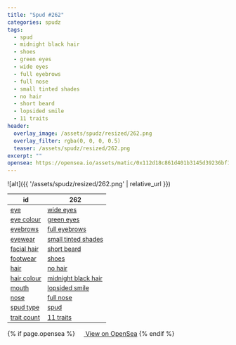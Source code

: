 ```yaml
---
title: "Spud #262"
categories: spudz
tags:
  - spud
  - midnight black hair
  - shoes
  - green eyes
  - wide eyes
  - full eyebrows
  - full nose
  - small tinted shades
  - no hair
  - short beard
  - lopsided smile
  - 11 traits
header:
  overlay_image: /assets/spudz/resized/262.png
  overlay_filter: rgba(0, 0, 0, 0.5)
  teaser: /assets/spudz/resized/262.png
excerpt: ""
opensea: https://opensea.io/assets/matic/0x112d18c861d401b3145d39236bf149f01e18beed/262
---
```

![alt]({{ '/assets/spudz/resized/262.png' | relative_url }})

| id | 262 |
|-|-|
| <a href="/traits/eye/#trait-type">eye</a> | <a href="/traits/eye/wide-eyes/1/#trait">wide eyes</a> |
| <a href="/traits/eye-colour/#trait-type">eye colour</a> | <a href="/traits/eye-colour/green-eyes/1/#trait">green eyes</a> |
| <a href="/traits/eyebrows/#trait-type">eyebrows</a> | <a href="/traits/eyebrows/full-eyebrows/1/#trait">full eyebrows</a> |
| <a href="/traits/eyewear/#trait-type">eyewear</a> | <a href="/traits/eyewear/small-tinted-shades/1/#trait">small tinted shades</a> |
| <a href="/traits/facial-hair/#trait-type">facial hair</a> | <a href="/traits/facial-hair/short-beard/1/#trait">short beard</a> |
| <a href="/traits/footwear/#trait-type">footwear</a> | <a href="/traits/footwear/shoes/1/#trait">shoes</a> |
| <a href="/traits/hair/#trait-type">hair</a> | <a href="/traits/hair/no-hair/1/#trait">no hair</a> |
| <a href="/traits/hair-colour/#trait-type">hair colour</a> | <a href="/traits/hair-colour/midnight-black-hair/1/#trait">midnight black hair</a> |
| <a href="/traits/mouth/#trait-type">mouth</a> | <a href="/traits/mouth/lopsided-smile/1/#trait">lopsided smile</a> |
| <a href="/traits/nose/#trait-type">nose</a> | <a href="/traits/nose/full-nose/1/#trait">full nose</a> |
| <a href="/traits/spud-type/#trait-type">spud type</a> | <a href="/traits/spud-type/spud/1/#trait">spud</a> |
| <a href="/traits/trait-count/#trait-type">trait count</a> | <a href="/traits/trait-count/11-traits/1/#trait">11 traits</a> |

{% if page.opensea %}
<a href="{{page.opensea}}" class="btn btn--info" onclick="window.open(this.href, '_blank'); return false;"><img src="/assets/images/opensea.svg" width="16px"><span>  View on OpenSea</span></a>
{% endif %}
